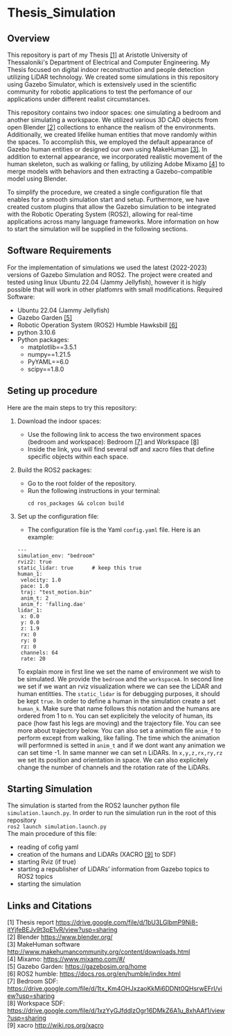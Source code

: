 # Thesis_Simulation

## Overview
This repository is part of my Thesis [[1]](#1) at Aristotle University of Thessaloniki's Department of Electrical and Computer Engineering. My Thesis focused on digital indoor reconstruction and people detection utilizing LiDAR technology. We created some simulations in this repository using Gazebo Simulator, which is extensively used in the scientific community for robotic applications to test the perfomance of our applications under different realist circumstances.

This repository contains two indoor spaces: one simulating a bedroom and another simulating a workspace. We utilized various 3D CAD objects from open Blender [[2]](#2) collections to enhance the realism of the environments. Additionally, we created lifelike human entities that move randomly within the spaces. To accomplish this, we employed the default appearance of Gazebo human entities or designed our own using MakeHuman [[3]](#3). In addition to external appearance, we incorporated realistic movement of the human skeleton, such as walking or falling, by utilizing Adobe Mixamo [[4]](#4) to merge models with behaviors and then extracting a Gazebo-compatible model using Blender.

To simplify the procedure, we created a single configuration file that enables for a smooth simulation start and setup. Furthermore, we have created custom plugins that allow the Gazebo simulation to be integrated with the Robotic Operating System (ROS2), allowing for real-time applications across many language frameworks. More information on how to start the simulation will be supplied in the following sections.

## Software Requirements
For the implementation of simulations we used the latest (2022-2023) versions of Gazebo Simulation and ROS2. The project were created and tested using linux Ubuntu 22.04 (Jammy Jellyfish), however it is higly possible that will work in other platfomrs with small modifications.
Required Software:
- Ubuntu 22.04 (Jammy Jellyfish)
- Gazebo Garden [[5]](#5)
- Robotic Operation System (ROS2) Humble Hawksbill [[6]](#6)
- python 3.10.6
- Python packages:
  - matplotlib==3.5.1
  - numpy==1.21.5
  - PyYAML==6.0
  - scipy==1.8.0

## Seting up procedure
Here are the main steps to try this repository:

1. Download the indoor spaces:
   - Use the following link to access the two environment spaces (bedroom and workspace): Bedroom [[7]](#7) and Workspace [[8]](#8)
   - Inside the link, you will find several sdf and xacro files that define specific objects within each space.

2. Build the ROS2 packages:
   - Go to the root folder of the repository.
   - Run the following instructions in your terminal:
     ```
     cd ros_packages && colcon build
     ```

3. Set up the configuration file:
   - The configuration file is the Yaml ``config.yaml`` file. Here is an example:
    ```
    ---
    simulation_env: "bedroom"
    rviz2: true
    static_lidar: true		# keep this true
    human_1: 
     velocity: 1.0
     pace: 1.0
     traj: "test_motion.bin"
     anim_t: 2
     anim_f: 'falling.dae'
    lidar_1:
     x: 0.0
     y: 0.0
     z: 1.9
     rx: 0
     ry: 0
     rz: 0
     channels: 64
     rate: 20
     ```
    To explain more in first line we set the name of environment we wish to be simulated. We provide the ``bedroom`` and the ``workspaceA``. In second line we set if     we want an rviz visualization where we can see the LiDAR and human entitties. The ``static_lidar`` is for debugging purposes, it should be kept ``true``. In         order to define a human in the simulation create a set ``human_k``. Make sure that name follows this notation and the humans are ordered from 1 to n. You can set     explicitely the velocity of human, its pace (how fast his legs are moving) and the trajectory file. You can see more about trajectory below. You can also set a       animation file ``anim_f`` to perform except from walking, like falling. The time which the animation will performned is setted in  ``anim_t`` and if we dont want     any animation we can set time -1.
    In same manner we can set n LiDARs. In ``x,y,z,rx,ry,rz`` we set its position and orientation in space. We can also explicitely change the number of channels and     the rotation rate of the LiDARs.

## Starting Simulation
The simulation is started from the ROS2 launcher python file ``simulation.launch.py``. In order to run the simulation run in the root of this repository <br>
```ros2 launch simulation.launch.py``` <br>
The main procedure of this file:
- reading of cofig yaml
- creation of the humans and LiDARs (XACRO [[9]](#9) to SDF)
- starting Rviz (if true)
- starting a republisher of LiDARs' information from Gazebo topics to ROS2 topics
- starting the simulation

## Links and Citations
<a id="1">[1]</a> Thesis report https://drive.google.com/file/d/1bU3LGlbmP9Ni8-itYjfeBEJv9t3pE1vR/view?usp=sharing <br>
<a id="2">[2]</a> Blender https://www.blender.org/ <br>
<a id="3">[3]</a> MakeHuman software http://www.makehumancommunity.org/content/downloads.html <br>
<a id="4">[4]</a> Mixamo: https://www.mixamo.com/#/ <br>
<a id="5">[5]</a>  Gazebo Garden: https://gazebosim.org/home <br>
<a id="6">[6]</a> ROS2 humble: https://docs.ros.org/en/humble/index.html <br>
<a id="7">[7]</a> Bedroom SDF: https://drive.google.com/file/d/1tx_Km4OHJxzaoKkMi6DDNt0QHsrwEFrI/view?usp=sharing <br>
<a id="8">[8]</a> Workspace SDF: https://drive.google.com/file/d/1xzYyGJfddlzOgr16DMkZ6A1u_8xhAAf1/view?usp=sharing <br>
<a id="9">[9]</a> xacro http://wiki.ros.org/xacro <br>

